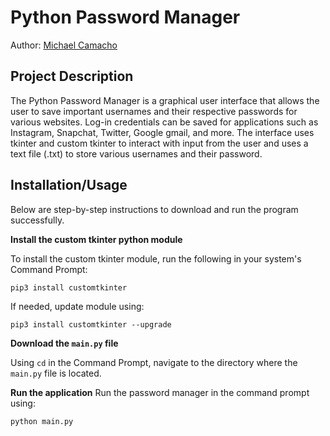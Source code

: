 # Python Password Manager

Author: [Michael Camacho](https://github.com/Mcamacho457)

## Project Description
The Python Password Manager is a graphical user interface that allows the user to save important usernames and their respective passwords for various websites. Log-in credentials can be saved for applications such as Instagram, Snapchat, Twitter, Google gmail, and more. The interface uses tkinter and custom tkinter to interact with input from the user and uses a text file (.txt) to store various usernames and their password.

## Installation/Usage
Below are step-by-step instructions to download and run the program successfully.

**Install the custom tkinter python module**

To install the custom tkinter module, run the following in your system's Command Prompt:
```
pip3 install customtkinter
```
If needed, update module using:
```
pip3 install customtkinter --upgrade
```

**Download the `main.py` file**

Using `cd` in the Command Prompt, navigate to the directory where the `main.py` file is located.

**Run the application**
Run the password manager in the command prompt using:
```
python main.py
```